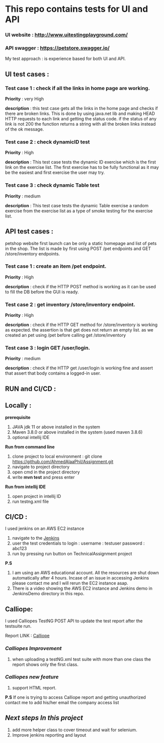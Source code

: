 # **This repo contains tests for UI and API**
### UI website :  http://www.uitestingplayground.com/  
### API swagger : https://petstore.swagger.io/
 
 
My test approach : is experience based for both UI and API.
 
## **UI test cases** :
 
### **Test case 1** : check if all the links in home page are working.
 
**Priority** : very High
 
**description** : this test case gets all the links in the home page and checks if there are broken links.
This is done by using java.net lib and making HEAD HTTP requests to each link and getting the status code.
if the status of any link is not 200 the function returns a string with all the broken links instead of the ok message.
 
### **Test case 2** : check dynamicID test
 
**Priority** :  High
 
**description** : This test case tests the dynamic ID exercise which is the first link on the exercise list.
The first exercise has to be fully functional as it may be the easiest and first exercise the user may try.
 
### **Test case 3** : check dynamic Table test
 
**Priority** :  medium
 
**description** : This test case tests the dynamic Table exercise a random exercise from the exercise list as a type of
smoke testing for the exercise list.
 
 
## **API test cases** :
 
petshop website first launch can be only a static homepage and list of pets in the shop.
The list is made by first using POST /pet endpoints and GET /store/inventory endpoints.
 
 
### **Test case 1** : create an item /pet endpoint.
 
**Priority** :  High
 
**description** : check if the HTTP POST method is working as it can be used to fill the DB before the GUI is ready.
 
### **Test case 2** : get inventory /store/inventory endpoint.
 
**Priority** :  High
 
**description** : check if the HTTP GET method for /store/inventory is working as expected.
the assertion is that get does not return an empty list. as we created an pet using /pet before calling get /store/inventory
 
 
### **Test case 3** : login GET /user/login.
 
**Priority** :  medium
 
**description** : check if the HTTP get /user/login is working fine and assert that assert that body contains a logged-in user.
 
 
## **RUN and CI/CD** :
 
## **Locally :**
 
**prerequisite**
1. JAVA jdk 11 or above installed in the system
2. Maven 3.8.0 or above installed in the system (used maven 3.8.6)
3. optional intellij IDE
 
**Run from command line**
1. clone project to local environment : git clone https://github.com/AhmedAlaaPhil/Assignment.git
2. navigate to project directory
3. open cmd in the project directory
4. write **mvn test** and press enter
 
**Run from intellij IDE**
1. open project in intellij ID
2. run testng.xml file
 
 
## **CI/CD :**
 
I used jenkins on an AWS EC2 instance
 
 
1. navigate to the  [Jenkins](http://ec2-67-202-27-144.compute-1.amazonaws.com:8080/)
2. user the test credentials to login :
username :  testuser
password :  abc123
3. run by pressing run button on TechnicalAssignment project
 
**P.S**

1. I am using an AWS educational account. All the resources are shut down automatically after 4 hours. Incase of an issue in accessing Jenkins please contact me and I will rerun the EC2 instance asap. 
2. There is a video showing the AWS EC2 instance and Jenkins demo in JenkinsDemo directory in this repo.

 
## **Calliope:**
 
I used Calliopes TestNG POST API to update the test report after the testsuite run.
 
Report LINK : [Calliope](https://app.calliope.pro/profiles/4528/reports)
 
### *Calliopes Improvement*
1. when uploading a testNG.xml  test suite with more than one class the report shows only the first class.
 
### *Calliopes new feature*
1. support HTML report.
 
**P.S**
If one is trying to access Calliope report and getting unauthorized contact me to add his/her email the company access list  
 
 
## *Next steps In this project*
1. add more helper class to cover timeout and wait for selenium.
2. Improve jenkins reporting and layout

 
 
 
 
 
 
 
 
 
 
 
 
 
 
 
 
 


